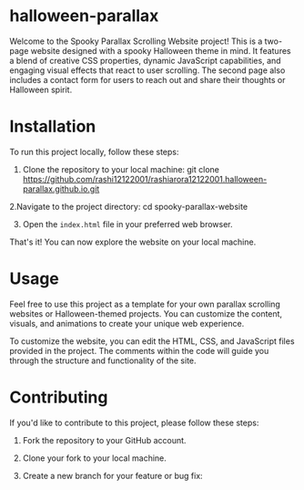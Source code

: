 # halloween-parallax
Welcome to the Spooky Parallax Scrolling Website project! This is a two-page website designed with a spooky Halloween theme in mind. It features a blend of creative CSS properties,
dynamic JavaScript capabilities, and engaging visual effects that react to user scrolling. The second page also includes a contact form for users to reach out and share their thoughts or Halloween spirit.


# Installation

To run this project locally, follow these steps:

1. Clone the repository to your local machine:
git clone https://github.com/rashi12122001/rashiarora12122001.halloween-parallax.github.io.git

2.Navigate to the project directory:
cd spooky-parallax-website


3. Open the `index.html` file in your preferred web browser.

That's it! You can now explore the website on your local machine.

# Usage

Feel free to use this project as a template for your own parallax scrolling websites or Halloween-themed projects. You can customize the content, visuals, and animations to create your unique web experience.

To customize the website, you can edit the HTML, CSS, and JavaScript files provided in the project. The comments within the code will guide you through the structure and functionality of the site.

# Contributing

If you'd like to contribute to this project, please follow these steps:

1. Fork the repository to your GitHub account.

2. Clone your fork to your local machine.

3. Create a new branch for your feature or bug fix:



